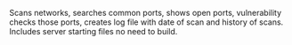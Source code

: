 Scans networks, searches common ports, shows open ports, vulnerability checks those ports, creates log file with date of scan and history of scans. Includes server starting files no need to build.
